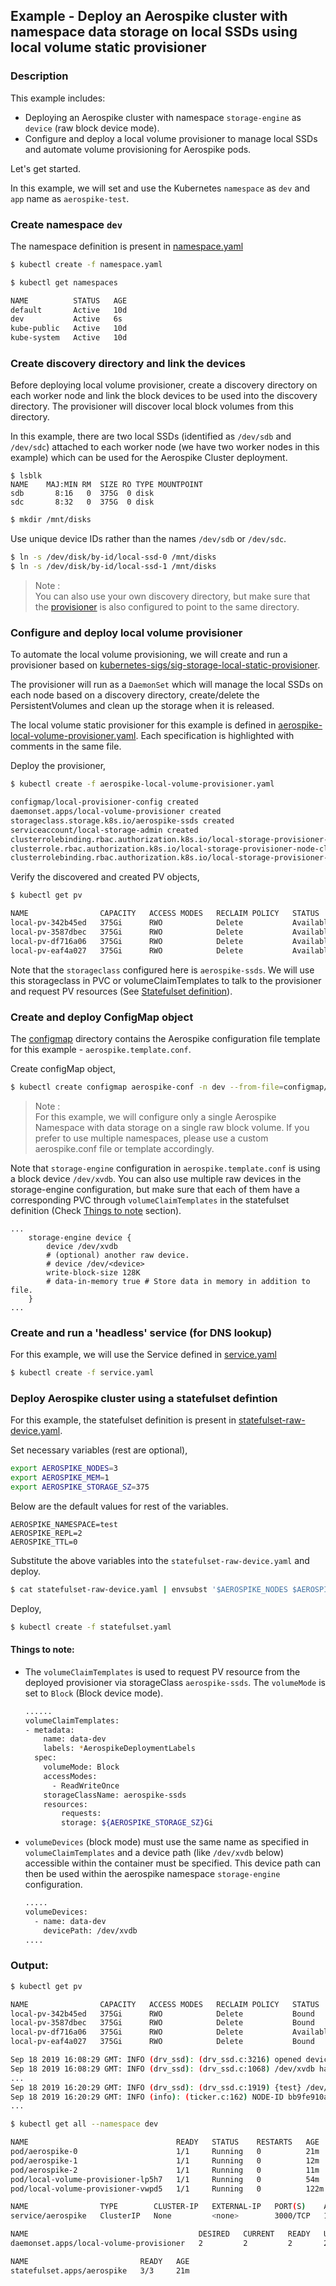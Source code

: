 ## Example - Deploy an Aerospike cluster with namespace data storage on local SSDs using local volume static provisioner

### Description

This example includes:

- Deploying an Aerospike cluster with namespace `storage-engine` as `device` (raw block device mode).
- Configure and deploy a local volume provisioner to manage local SSDs and automate volume provisioning for Aerospike pods.

Let's get started.

In this example, we will set and use the Kubernetes `namespace` as `dev` and `app` name as `aerospike-test`.

### Create namespace `dev`

The namespace definition is present in [namespace.yaml](namespace.yaml)
```sh
$ kubectl create -f namespace.yaml
```
```sh
$ kubectl get namespaces

NAME          STATUS   AGE
default       Active   10d
dev           Active   6s
kube-public   Active   10d
kube-system   Active   10d
```

### Create discovery directory and link the devices

Before deploying local volume provisioner, create a discovery directory on each worker node and link the block devices to be used into the discovery directory. The provisioner will discover local block volumes from this directory.

In this example, there are two local SSDs (identified as `/dev/sdb` and `/dev/sdc`) attached to each worker node (we have two worker nodes in this example) which can be used for the Aerospike Cluster deployment.

```
$ lsblk
NAME    MAJ:MIN RM  SIZE RO TYPE MOUNTPOINT
sdb       8:16   0  375G  0 disk 
sdc       8:32   0  375G  0 disk
```

```sh
$ mkdir /mnt/disks
```

Use unique device IDs rather than the names `/dev/sdb` or `/dev/sdc`.

```sh
$ ln -s /dev/disk/by-id/local-ssd-0 /mnt/disks
$ ln -s /dev/disk/by-id/local-ssd-1 /mnt/disks
```

> Note : <br /> You can also use your own discovery directory, but make sure that the [provisioner](aerospike-local-volume-provisioner.yaml) is also configured to point to the same directory.

### Configure and deploy local volume provisioner

To automate the local volume provisioning, we will create and run a provisioner based on [kubernetes-sigs/sig-storage-local-static-provisioner](https://github.com/kubernetes-sigs/sig-storage-local-static-provisioner). 

The provisioner will run as a `DaemonSet` which will manage the local SSDs on each node based on a discovery directory, create/delete the PersistentVolumes and clean up the storage when it is released.

The local volume static provisioner for this example is defined in [aerospike-local-volume-provisioner.yaml](aerospike-local-volume-provisioner.yaml). Each specification is highlighted with comments in the same file.

Deploy the provisioner,

```sh
$ kubectl create -f aerospike-local-volume-provisioner.yaml

configmap/local-provisioner-config created
daemonset.apps/local-volume-provisioner created
storageclass.storage.k8s.io/aerospike-ssds created
serviceaccount/local-storage-admin created
clusterrolebinding.rbac.authorization.k8s.io/local-storage-provisioner-pv-binding created
clusterrole.rbac.authorization.k8s.io/local-storage-provisioner-node-clusterrole created
clusterrolebinding.rbac.authorization.k8s.io/local-storage-provisioner-node-binding created
```

Verify the discovered and created PV objects,
```sh
$ kubectl get pv

NAME                CAPACITY   ACCESS MODES   RECLAIM POLICY   STATUS      CLAIM   STORAGECLASS     REASON   AGE
local-pv-342b45ed   375Gi      RWO            Delete           Available           aerospike-ssds            3s
local-pv-3587dbec   375Gi      RWO            Delete           Available           aerospike-ssds            3s
local-pv-df716a06   375Gi      RWO            Delete           Available           aerospike-ssds            3s
local-pv-eaf4a027   375Gi      RWO            Delete           Available           aerospike-ssds            3s
```

Note that the `storageclass` configured here is `aerospike-ssds`. We will use this storageclass in PVC or volumeClaimTemplates to talk to the provisioner and request PV resources (See [Statefulset definition](#deploy-aerospike-cluster-using-a-statefulset-defintion)).

### Create and deploy ConfigMap object

The [configmap](configmap) directory contains the Aerospike configuration file template for this example - `aerospike.template.conf`.

Create configMap object,

```sh
$ kubectl create configmap aerospike-conf -n dev --from-file=configmap/
```

> Note : <br /> For this example, we will configure only a single Aerospike Namespace with data storage on a single raw block volume. If you prefer to use multiple namespaces, please use a custom aerospike.conf file or template accordingly.

Note that `storage-engine` configuration in `aerospike.template.conf` is using a block device `/dev/xvdb`. You can also use multiple raw devices in the storage-engine configuration, but make sure that each of them have a corresponding PVC through `volumeClaimTemplates` in the statefulset definition (Check [Things to note](#things-to-note) section).
```
...
	storage-engine device {
        device /dev/xvdb
		# (optional) another raw device.
		# device /dev/<device> 
        write-block-size 128K
        # data-in-memory true # Store data in memory in addition to file.
	}
...
```

### Create and run a 'headless' service (for DNS lookup)

For this example, we will use the Service defined in [service.yaml](service.yaml)

```sh
$ kubectl create -f service.yaml
```


### Deploy Aerospike cluster using a statefulset defintion

For this example, the statefulset definition is present in [statefulset-raw-device.yaml](statefulset-raw-device.yaml).

Set necessary variables (rest are optional),

```sh
export AEROSPIKE_NODES=3
export AEROSPIKE_MEM=1
export AEROSPIKE_STORAGE_SZ=375
```
Below are the default values for rest of the variables.

```
AEROSPIKE_NAMESPACE=test
AEROSPIKE_REPL=2
AEROSPIKE_TTL=0
```

Substitute the above variables into the `statefulset-raw-device.yaml` and deploy.

```sh
$ cat statefulset-raw-device.yaml | envsubst '$AEROSPIKE_NODES $AEROSPIKE_NAMESPACE $AEROSPIKE_REPL $AEROSPIKE_MEM $AEROSPIKE_TTL $AEROSPIKE_STORAGE_SZ' > statefulset.yaml
```
Deploy,

```sh
$ kubectl create -f statefulset.yaml
```

#### Things to note:

- The `volumeClaimTemplates` is used to request PV resource from the deployed provisioner via storageClass `aerospike-ssds`. The `volumeMode` is set to `Block` (Block device mode).
    ```sh
    ......
    volumeClaimTemplates:
    - metadata:
        name: data-dev
        labels: *AerospikeDeploymentLabels
      spec:
        volumeMode: Block
        accessModes:
          - ReadWriteOnce
        storageClassName: aerospike-ssds
        resources:
            requests:
            storage: ${AEROSPIKE_STORAGE_SZ}Gi
    ```
- `volumeDevices` (block mode) must use the same name as specified in `volumeClaimTemplates` and a device path (like `/dev/xvdb` below) accessible within the container must be specified. This device path can then be used within the aerospike namespace `storage-engine` configuration.
    ```sh
    .....
    volumeDevices:
      - name: data-dev
        devicePath: /dev/xvdb
    ....
    ```

### Output:


```sh
$ kubectl get pv

NAME                CAPACITY   ACCESS MODES   RECLAIM POLICY   STATUS      CLAIM                      STORAGECLASS     REASON   AGE
local-pv-342b45ed   375Gi      RWO            Delete           Bound       dev/data-dev-aerospike-2   aerospike-ssds            121m
local-pv-3587dbec   375Gi      RWO            Delete           Bound       dev/data-dev-aerospike-0   aerospike-ssds            121m
local-pv-df716a06   375Gi      RWO            Delete           Available                              aerospike-ssds            121m
local-pv-eaf4a027   375Gi      RWO            Delete           Bound       dev/data-dev-aerospike-1   aerospike-ssds            121m
```

```sh
Sep 18 2019 16:08:29 GMT: INFO (drv_ssd): (drv_ssd.c:3216) opened device /dev/xvdb: usable size 402653184000, io-min-size 4096
Sep 18 2019 16:08:29 GMT: INFO (drv_ssd): (drv_ssd.c:1068) /dev/xvdb has 3072000 wblocks of size 131072
...
Sep 18 2019 16:20:29 GMT: INFO (drv_ssd): (drv_ssd.c:1919) {test} /dev/xvdb: used-bytes 0 free-wblocks 3071936 write-q 0 write (0,0.0) defrag-q 0 defrag-read (0,0.0) defrag-write (0,0.0)
Sep 18 2019 16:20:29 GMT: INFO (info): (ticker.c:162) NODE-ID bb9fe910a5d3186 CLUSTER-SIZE 3
...
```

```sh
$ kubectl get all --namespace dev

NAME                                 READY   STATUS    RESTARTS   AGE
pod/aerospike-0                      1/1     Running   0          21m
pod/aerospike-1                      1/1     Running   0          12m
pod/aerospike-2                      1/1     Running   0          11m
pod/local-volume-provisioner-lp5h7   1/1     Running   0          54m
pod/local-volume-provisioner-vwpd5   1/1     Running   0          122m

NAME                TYPE        CLUSTER-IP   EXTERNAL-IP   PORT(S)    AGE
service/aerospike   ClusterIP   None         <none>        3000/TCP   13m

NAME                                      DESIRED   CURRENT   READY   UP-TO-DATE   AVAILABLE   NODE SELECTOR   AGE
daemonset.apps/local-volume-provisioner   2         2         2       2            2           <none>          123m

NAME                         READY   AGE
statefulset.apps/aerospike   3/3     21m
```
